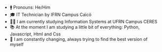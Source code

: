 - 🚹 Pronouns: He/Him
- 🎓 IT Technician by IFRN Campus Caicó
- 👨‍💻 I am currently studying Information Systems at UFRN Campus CERES
- 📚 At the moment I am studying a little bit of everything: Python, Javascript, Html and Css
- 🧠 I am constantly changing, always trying to find the best version of myself
